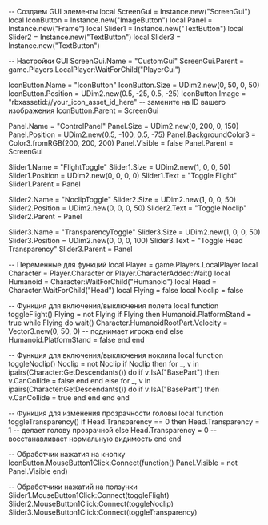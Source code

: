 
-- Создаем GUI элементы
local ScreenGui = Instance.new("ScreenGui")
local IconButton = Instance.new("ImageButton")
local Panel = Instance.new("Frame")
local Slider1 = Instance.new("TextButton")
local Slider2 = Instance.new("TextButton")
local Slider3 = Instance.new("TextButton")

-- Настройки GUI
ScreenGui.Name = "CustomGui"
ScreenGui.Parent = game.Players.LocalPlayer:WaitForChild("PlayerGui")

IconButton.Name = "IconButton"
IconButton.Size = UDim2.new(0, 50, 0, 50)
IconButton.Position = UDim2.new(0.5, -25, 0.5, -25)
IconButton.Image = "rbxassetid://your_icon_asset_id_here" -- замените на ID вашего изображения
IconButton.Parent = ScreenGui

Panel.Name = "ControlPanel"
Panel.Size = UDim2.new(0, 200, 0, 150)
Panel.Position = UDim2.new(0.5, -100, 0.5, -75)
Panel.BackgroundColor3 = Color3.fromRGB(200, 200, 200)
Panel.Visible = false
Panel.Parent = ScreenGui

Slider1.Name = "FlightToggle"
Slider1.Size = UDim2.new(1, 0, 0, 50)
Slider1.Position = UDim2.new(0, 0, 0, 0)
Slider1.Text = "Toggle Flight"
Slider1.Parent = Panel

Slider2.Name = "NoclipToggle"
Slider2.Size = UDim2.new(1, 0, 0, 50)
Slider2.Position = UDim2.new(0, 0, 0, 50)
Slider2.Text = "Toggle Noclip"
Slider2.Parent = Panel

Slider3.Name = "TransparencyToggle"
Slider3.Size = UDim2.new(1, 0, 0, 50)
Slider3.Position = UDim2.new(0, 0, 0, 100)
Slider3.Text = "Toggle Head Transparency"
Slider3.Parent = Panel

-- Переменные для функций
local Player = game.Players.LocalPlayer
local Character = Player.Character or Player.CharacterAdded:Wait()
local Humanoid = Character:WaitForChild("Humanoid")
local Head = Character:WaitForChild("Head")
local Flying = false
local Noclip = false

-- Функция для включения/выключения полета
local function toggleFlight()
    Flying = not Flying
    if Flying then
        Humanoid.PlatformStand = true
        while Flying do
            wait()
            Character.HumanoidRootPart.Velocity = Vector3.new(0, 50, 0) -- поднимает игрока
        end
    else
        Humanoid.PlatformStand = false
    end
end

-- Функция для включения/выключения ноклипа
local function toggleNoclip()
    Noclip = not Noclip
    if Noclip then
        for _, v in ipairs(Character:GetDescendants()) do
            if v:IsA("BasePart") then
                v.CanCollide = false
            end
        end
    else
        for _, v in ipairs(Character:GetDescendants()) do
            if v:IsA("BasePart") then
                v.CanCollide = true
            end
        end
    end
end

-- Функция для изменения прозрачности головы
local function toggleTransparency()
    if Head.Transparency == 0 then
        Head.Transparency = 1 -- делает голову прозрачной
    else
        Head.Transparency = 0 -- восстанавливает нормальную видимость
    end
end

-- Обработчик нажатия на кнопку
IconButton.MouseButton1Click:Connect(function()
    Panel.Visible = not Panel.Visible
end)

-- Обработчики нажатий на ползунки
Slider1.MouseButton1Click:Connect(toggleFlight)
Slider2.MouseButton1Click:Connect(toggleNoclip)
Slider3.MouseButton1Click:Connect(toggleTransparency)


